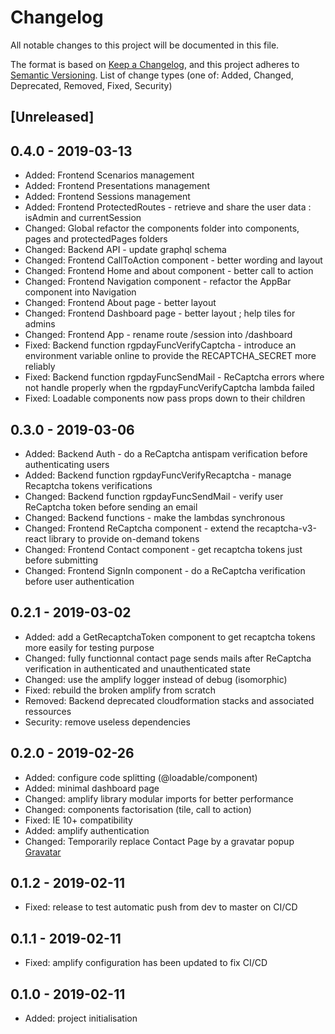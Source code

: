 # Changelog
All notable changes to this project will be documented in this file.

The format is based on [Keep a Changelog](https://keepachangelog.com/en/1.0.0/),
and this project adheres to [Semantic Versioning](https://semver.org/spec/v2.0.0.html).
List of change types (one of: Added, Changed, Deprecated, Removed, Fixed, Security)

## [Unreleased]

## 0.4.0 - 2019-03-13

- Added: Frontend Scenarios management
- Added: Frontend Presentations management
- Added: Frontend Sessions management
- Added: Frontend ProtectedRoutes - retrieve and share the user data : isAdmin and currentSession
- Changed: Global refactor the components folder into components, pages and protectedPages folders
- Changed: Backend API - update graphql schema
- Changed: Frontend CallToAction component - better wording and layout
- Changed: Frontend Home and about component - better call to action
- Changed: Frontend Navigation component - refactor the AppBar component into Navigation
- Changed: Frontend About page - better layout
- Changed: Frontend Dashboard page - better layout ; help tiles for admins
- Changed: Frontend App - rename route /session into /dashboard
- Fixed: Backend function rgpdayFuncVerifyCaptcha - introduce an environment variable online to provide the RECAPTCHA_SECRET more reliably
- Fixed: Backend function rgpdayFuncSendMail - ReCaptcha errors where not handle properly when the rgpdayFuncVerifyCaptcha lambda failed
- Fixed: Loadable components now pass props down to their children

## 0.3.0 - 2019-03-06

- Added: Backend Auth - do a ReCaptcha antispam verification before authenticating users
- Added: Backend function rgpdayFuncVerifyRecaptcha - manage Recaptcha tokens verifications
- Changed: Backend function rgpdayFuncSendMail - verify user ReCaptcha token before sending an email
- Changed: Backend functions - make the lambdas synchronous
- Changed: Frontend ReCaptcha component - extend the recaptcha-v3-react library to provide on-demand tokens
- Changed: Frontend Contact component - get recaptcha tokens just before submitting
- Changed: Frontend SignIn component - do a ReCaptcha verification before user authentication

## 0.2.1 - 2019-03-02

- Added: add a GetRecaptchaToken component to get recaptcha tokens more easily for testing purpose
- Changed: fully functionnal contact page sends mails after ReCaptcha verification in authenticated and unauthenticated state
- Changed: use the amplify logger instead of debug (isomorphic)
- Fixed: rebuild the broken amplify from scratch 
- Removed: Backend deprecated cloudformation stacks and associated ressources 
- Security: remove useless dependencies

## 0.2.0 - 2019-02-26

- Added: configure code splitting (@loadable/component)
- Added: minimal dashboard page
- Changed: amplify library modular imports for better performance
- Changed: components factorisation (tile, call to action)
- Fixed: IE 10+ compatibility
- Added: amplify authentication
- Changed: Temporarily replace Contact Page by a gravatar popup [Gravatar](https://fr.gravatar.com/jpbourgeon)

## 0.1.2 - 2019-02-11

- Fixed: release to test automatic push from dev to master on CI/CD 

## 0.1.1 - 2019-02-11

- Fixed: amplify configuration has been updated to fix CI/CD 

## 0.1.0 - 2019-02-11

- Added: project initialisation
